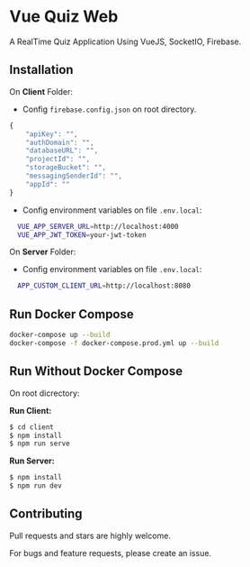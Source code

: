 # Vue Quiz Web

A RealTime Quiz Application Using VueJS, SocketIO, Firebase.


## Installation

On **Client** Folder:
- Config `firebase.config.json` on root directory.
```js
{
    "apiKey": "",
    "authDomain": "",
    "databaseURL": "",
    "projectId": "",
    "storageBucket": "",
    "messagingSenderId": "",
    "appId": ""
}
```
- Config environment variables on file `.env.local`:
```bash
  VUE_APP_SERVER_URL=http://localhost:4000
  VUE_APP_JWT_TOKEN=your-jwt-token
```
On **Server** Folder:
- Config environment variables on file `.env.local`:
```bash
  APP_CUSTOM_CLIENT_URL=http://localhost:8080
```

## Run Docker Compose

```bash
docker-compose up --build
docker-compose -f docker-compose.prod.yml up --build
```

## Run Without Docker Compose

On root dicrectory:

**Run Client:**

```bash
$ cd client
$ npm install
$ npm run serve
```

**Run Server:**

```bash
$ npm install
$ npm run dev
```

## Contributing

Pull requests and stars are highly welcome.

For bugs and feature requests, please create an issue.
